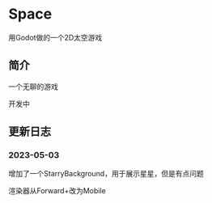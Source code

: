 # Space

用Godot做的一个2D太空游戏

## 简介

一个无聊的游戏

开发中

## 更新日志

### 2023-05-03

增加了一个StarryBackground，用于展示星星，但是有点问题

渲染器从Forward+改为Mobile
